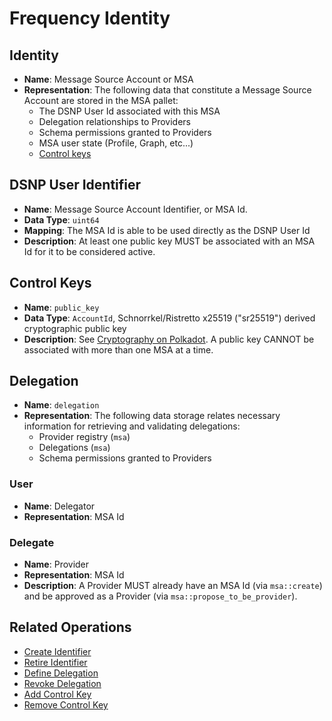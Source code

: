 # Frequency Identity

## Identity
- **Name**: Message Source Account or MSA
- **Representation**:
The following data that constitute a Message Source Account are stored in the MSA pallet:
  * The DSNP User Id associated with this MSA
  * Delegation relationships to Providers
  * Schema permissions granted to Providers
  * MSA user state (Profile, Graph, etc...)
  * [Control keys](#control-keys)

## DSNP User Identifier
- **Name**: Message Source Account Identifier, or MSA Id.
- **Data Type**: `uint64`
- **Mapping**: The MSA Id is able to be used directly as the DSNP User Id
- **Description**:
At least one public key MUST be associated with an MSA Id for it to be considered active.

## Control Keys
- **Name**: `public_key`
- **Data Type**: `AccountId`, Schnorrkel/Ristretto x25519 ("sr25519") derived cryptographic public key
- **Description**: See [Cryptography on Polkadot](https://wiki.polkadot.network/docs/learn-cryptography).
A public key CANNOT be associated with more than one MSA at a time.

## Delegation
- **Name**: `delegation`
- **Representation**:
  The following data storage relates necessary information for retrieving and validating delegations:
    * Provider registry (`msa`)
    * Delegations (`msa`)
    * Schema permissions granted to Providers

### User
- **Name**: Delegator
- **Representation**: MSA Id

### Delegate
- **Name**: Provider
- **Representation**: MSA Id
- **Description**:
A Provider MUST already have an MSA Id (via `msa::create`) and be approved as a Provider (via `msa::propose_to_be_provider`).

## Related Operations
* [Create Identifier](Operations.md#create-identifier)
* [Retire Identifier](Operations.md#retire-identifier)
* [Define Delegation](Operations.md#define-delegation)
* [Revoke Delegation](Operations.md#revoke-delegation)
* [Add Control Key](Operations.md#add-control-key)
* [Remove Control Key](Operations.md#remove-control-key)

